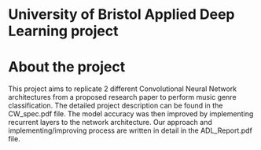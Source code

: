 # University of Bristol Applied Deep Learning project 
# About the project
This project aims to replicate 2 different Convolutional Neural Network architectures from a proposed research paper to perform music genre classification. The detailed project description can be found in the CW_spec.pdf file. The model accuracy was then improved by implementing recurrent layers to the network architecture. Our approach and implementing/improving process are written in detail in the ADL_Report.pdf file.
